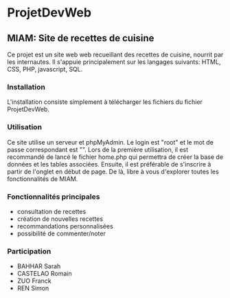 # ProjetDevWeb

## MIAM: Site de recettes de cuisine

Ce projet est un site web web recueillant des recettes de cuisine, nourrit par les internautes.
Il s'appuie principalement sur les langages suivants: HTML, CSS, PHP, javascript, SQL.

### Installation
L'installation consiste simplement à télécharger les fichiers du fichier ProjetDevWeb.

### Utilisation
Ce site utilise un serveur et phpMyAdmin. Le login est "root" et le mot de passe correspondant est "".
Lors de la première utilisation, il est recommandé de lancé le fichier home.php qui permettra de créer la base de données et les tables associées.
Ensuite, il est préférable de s'inscrire à partir de l'onglet en début de page. De là, libre à vous d'explorer toutes les fonctionnalités de MIAM.

### Fonctionnalités principales
- consultation de recettes
- création de nouvelles recettes
- recommandations personnalisées
- possibilité de commenter/noter

### Participation
- BAHHAR Sarah
- CASTELAO Romain
- ZUO Franck
- REN Simon

